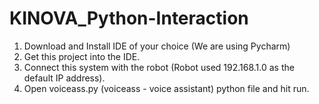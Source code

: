 # KINOVA_Python-Interaction
1. Download and Install IDE of your choice (We are using Pycharm)
2. Get this project into the IDE.
3. Connect this system with the robot (Robot used 192.168.1.0  as the default IP address).
4. Open voiceass.py (voiceass - voice assistant) python file and hit run.
